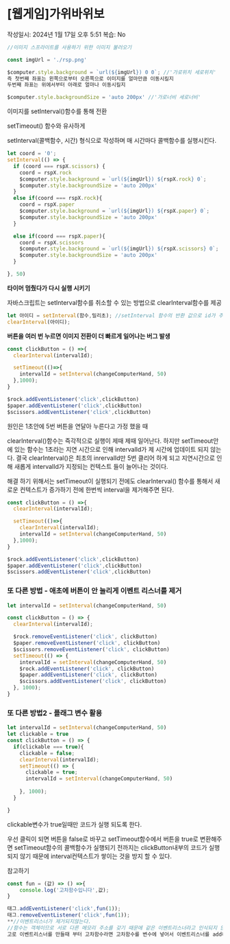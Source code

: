 # [웹게임]가위바위보

작성일시: 2024년 1월 17일 오후 5:51
복습: No

```jsx
//이미지 스프라이트를 사용하기 위한 이미지 불러오기

const imgUrl = './rsp.png'

$computer.style.background = `url(${imgUrl}) 0 0`; //'가로위치 세로위치'
즉 첫번째 좌표는 왼쪽으로부터 오른쪽으로 이미지를 얼마만큼 이동시킬지
두번째 좌표는 위에서부터 아래로 얼마나 이동시킬지

$computer.style.backgroundSize = 'auto 200px' //'가로너비 세로너비'
```

이미지를 setInterval()함수를 통해 전환

setTimeout() 함수와 유사하게

setInterval(콜백함수, 시간) 형식으로 작성하며 매 시간마다 콜백함수를 실행시킨다.

```jsx
let coord = '0';
setInterval(() => {
  if (coord === rspX.scissors) {
    coord = rspX.rock
    $computer.style.background = `url(${imgUrl}) ${rspX.rock} 0`;
    $computer.style.backgroundSize = 'auto 200px'
  }
  else if(coord === rspX.rock){
    coord = rspX.paper
    $computer.style.background = `url(${imgUrl}) ${rspX.paper} 0`;
    $computer.style.backgroundSize = 'auto 200px'
  }

  else if(coord === rspX.paper){
    coord = rspX.scissors
    $computer.style.background = `url(${imgUrl}) ${rspX.scissors} 0`;
    $computer.style.backgroundSize = 'auto 200px'
  }

}, 50)
```

**타이머 멈췄다가 다시 실행 시키기**

자바스크립트는 setInterval함수를 취소할 수 있는 방법으로 clearInterval함수를 제공

```jsx
let 아이디 = setInterval(함수,밀리초); //setInterval 함수의 반환 값으로 id가 주어진다.
clearInterval(아이디);
```

**버튼을 여러 번 누르면 이미지 전환이 더 빠르게 일어나는 버그 발생**

```jsx
const clickButton = () =>{
  clearInterval(intervalId);

  setTimeout(()=>{
    intervalId = setInterval(changeComputerHand, 50)
  },1000);
}

$rock.addEventListener('click',clickButton)
$paper.addEventListener('click',clickButton)
$scissors.addEventListener('click',clickButton)
```

원인은 1초안에 5번 버튼을 연달아 누른다고 가정 했을 때 

clearInterval()함수는 즉각적으로 실행이 제때 제때 일어난다. 
하지만 setTimeout안에 있는 함수는 1초라는 지연 시간으로 인해 intervalId가 제 시간에 업데이트 되지 않는다. 결국 clearInterval()은 최초의 inrervalId만 5번 클리어 하게 되고 지연시간으로 인해 새롭게 intervalId가 지정되는 컨텍스트 들이 늘어나는 것이다. 

해결 하기 위해서는 setTimeout이 실행되기 전에도 clearInterval() 함수를 통해서 새로운 컨텍스트가 증가하기 전에 한번씩 interval을 제거해주면 된다. 

```jsx
const clickButton = () =>{ 
  clearInterval(intervalId);

  setTimeout(()=>{
    clearInterval(intervalId);
    intervalId = setInterval(changeComputerHand, 50)
  },1000);
}

$rock.addEventListener('click',clickButton)
$paper.addEventListener('click',clickButton)
$scissors.addEventListener('click',clickButton)
```

### 또 다른 방법 - 애초에 버튼이 안 눌리게 이벤트 리스너를 제거

```jsx
let intervalId = setInterval(changeComputerHand, 50)

const clickButton = () => {
  clearInterval(intervalId);

  $rock.removeEventListener('click', clickButton)
  $paper.removeEventListener('click', clickButton)
  $scissors.removeEventListener('click', clickButton)
  setTimeout(() => {
    intervalId = setInterval(changeComputerHand, 50)
    $rock.addEventListener('click', clickButton)
    $paper.addEventListener('click', clickButton)
    $scissors.addEventListener('click', clickButton)
  }, 1000);
}
```

### 또 다른 방법2 - 플래그 변수 활용

```jsx
let intervalId = setInterval(changeComputerHand, 50)
let clickable = true
const clickButton = () => {
  if(clickable === true){
    clickable = false;
    clearInterval(intervalId);
    setTimeout(() => {
      clickable = true;
      intervalId = setInterval(changeComputerHand, 50)
      
    }, 1000);
  }

}
```

clickable변수가 true일때만 코드가 실행 되도록 한다. 

우선 클릭이 되면 버튼을 false로 바꾸고 setTimeout함수에서 버튼을 true로 변환해주면 setTimeout함수의 콜백함수가 실행되기 전까지는 clickButton내부의 코드가 실행되지 않기 때문에 interval컨텍스트가 쌓이는 것을 방지 할 수 있다. 

참고하기

```jsx
const fun = (값) => () =>{
	console.log('고차함수입니다',값);
}

태그.addEventListener('click',fun(1));
태그.removeEventListener('click',fun(1));
**//이벤트리스너가 제거되지않는다. 
//함수는 객체이므로 서로 다른 메모리 주소를 갖기 때문에 같은 이벤트리스너라고 인식되지 않기 때문.
고로 이벤트리스너를 만들때 부터 고차함수라면 고차함수를 변수에 넣어서 이벤트리스너를 add해줘야 한다.** 
```